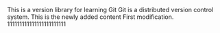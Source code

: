 This is a version library for learning Git
Git is a distributed version control system.
This is the newly added content
First modification.
111111111111111111111111
